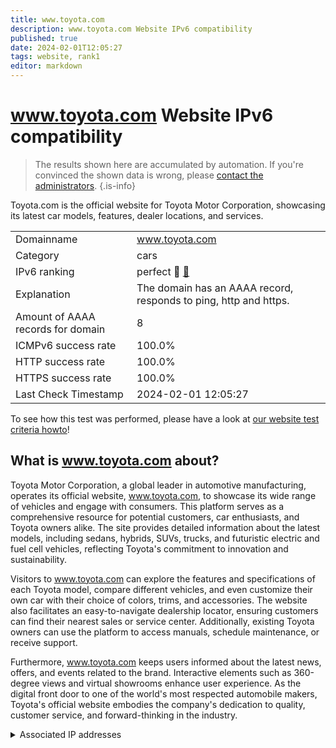 ```yaml
---
title: www.toyota.com
description: www.toyota.com Website IPv6 compatibility
published: true
date: 2024-02-01T12:05:27
tags: website, rank1
editor: markdown
---
```


# www.toyota.com Website IPv6 compatibility

> The results shown here are accumulated by automation. If you're convinced the shown data is wrong, please [contact the administrators](/howto/chat). 
{.is-info}

Toyota.com is the official website for Toyota Motor Corporation, showcasing its latest car models, features, dealer locations, and services.


|   |   |
| - | - |
| Domainname | www.toyota.com
| Category | cars |
| IPv6 ranking | perfect :1st_place_medal: [🔗](/howto/ranking) |
| Explanation | The domain has an AAAA record, responds to ping, http and https. |
| Amount of AAAA records for domain | 8 |
| ICMPv6 success rate | 100.0%|
| HTTP success rate | 100.0% |
| HTTPS success rate | 100.0% |
| Last Check Timestamp | 2024-02-01 12:05:27 |

To see how this test was performed, please have a look at [our website test criteria howto](/howto/testcriteria/website)!


## What is www.toyota.com about?
Toyota Motor Corporation, a global leader in automotive manufacturing, operates its official website, www.toyota.com, to showcase its wide range of vehicles and engage with consumers. This platform serves as a comprehensive resource for potential customers, car enthusiasts, and Toyota owners alike. The site provides detailed information about the latest models, including sedans, hybrids, SUVs, trucks, and futuristic electric and fuel cell vehicles, reflecting Toyota's commitment to innovation and sustainability.

Visitors to www.toyota.com can explore the features and specifications of each Toyota model, compare different vehicles, and even customize their own car with their choice of colors, trims, and accessories. The website also facilitates an easy-to-navigate dealership locator, ensuring customers can find their nearest sales or service center. Additionally, existing Toyota owners can use the platform to access manuals, schedule maintenance, or receive support.

Furthermore, www.toyota.com keeps users informed about the latest news, offers, and events related to the brand. Interactive elements such as 360-degree views and virtual showrooms enhance user experience. As the digital front door to one of the world's most respected automobile makers, Toyota's official website embodies the company's dedication to quality, customer service, and forward-thinking in the industry.



<details>
<summary>Associated IP addresses</summary>

2600:9000:2315:5600:9:3aa4:d340:93a1

2600:9000:2315:c800:9:3aa4:d340:93a1

2600:9000:2315:c00:9:3aa4:d340:93a1

2600:9000:2315:1e00:9:3aa4:d340:93a1

2600:9000:2315:d600:9:3aa4:d340:93a1

2600:9000:2315:3400:9:3aa4:d340:93a1

2600:9000:2315:7200:9:3aa4:d340:93a1

2600:9000:2315:9400:9:3aa4:d340:93a1

</details>
